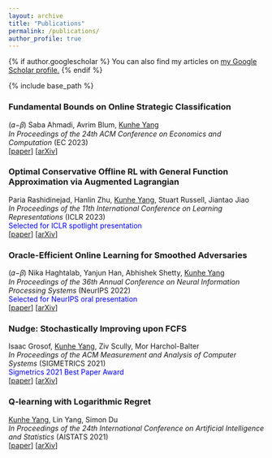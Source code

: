 ```yaml
---
layout: archive
title: "Publications"
permalink: /publications/
author_profile: true
---
```


{% if author.googlescholar %}
  You can also find my articles on <u><a href="{{author.googlescholar}}">my Google Scholar profile</a>.</u>
{% endif %}

{% include base_path %}

### Fundamental Bounds on Online Strategic Classification
(𝛼−𝛽) Saba Ahmadi, Avrim Blum, <u>Kunhe Yang</u>  
*In Proceedings of the 24th ACM Conference on Economics and Computation* (EC 2023)  
[[paper](https://dl.acm.org/doi/10.1145/3580507.3597818)] [[arXiv](https://arxiv.org/abs/2302.12355)]  

### Optimal Conservative Offline RL with General Function Approximation via Augmented Lagrangian
Paria Rashidinejad, Hanlin Zhu, <u>Kunhe Yang</u>, Stuart Russell, Jiantao Jiao  
*In Proceedings of the 11th International Conference on Learning Representations* (ICLR 2023)  
<span style="color:blue">Selected for ICLR spotlight presentation</span>  
[[paper](https://openreview.net/pdf?id=ZsvWb6mJnMv)] [[arXiv](https://arxiv.org/abs/2211.00716)]  

### Oracle-Efficient Online Learning for Smoothed Adversaries
(𝛼−𝛽) Nika Haghtalab, Yanjun Han, Abhishek Shetty, <u>Kunhe Yang</u>  
*In Proceedings of the 36th Annual Conference on Neural Information Processing Systems* (NeurIPS 2022)  
<span style="color:blue">Selected for NeurIPS oral presentation</span>  
[[paper](https://papers.nips.cc/paper_files/paper/2022/hash/1a04df6a405210aab4986994b873db9b-Abstract-Conference.html)] [[arXiv](https://arxiv.org/abs/2202.08549)]  


### Nudge: Stochastically Improving upon FCFS
Isaac Grosof, <u>Kunhe Yang</u>, Ziv Scully, Mor Harchol-Balter  
*In Proceedings of the ACM Measurement and Analysis of Computer Systems* (SIGMETRICS 2021)  
<span style="color:blue">Sigmetrics 2021 Best Paper Award</span>  
[[paper](https://dl.acm.org/doi/abs/10.1145/3410220.3460102)] [[arXiv](https://arxiv.org/abs/2106.01492)]  


### Q-learning with Logarithmic Regret
<u>Kunhe Yang</u>, Lin Yang, Simon Du  
*In Proceedings of the 24th International Conference on Artificial Intelligence and Statistics* (AISTATS 2021)  
[[paper](https://proceedings.mlr.press/v130/yang21b.html)] [[arXiv](https://arxiv.org/abs/2006.09118)]